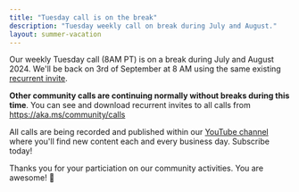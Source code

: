 ```yaml
---
title: "Tuesday call is on the break"
description: "Tuesday weekly call on break during July and August."
layout: summer-vacation
---
```


Our weekly Tuesday call (8AM PT) is on a break during July and August 2024. We'll be back on 3rd of September at 8 AM using the same existing [recurrent invite](https://aka.ms/community/ms-speakers-call-invite).

**Other community calls are continuing normally without breaks during this time**. You can see and download recurrent invites to all calls from https://aka.ms/community/calls

All calls are being recorded and published within our [YouTube channel](https://aka.ms/community/youtube) where you'll find new content each and every business day. Subscribe today!

Thanks you for your particiation on our community activities. You are awesome! 🧡
